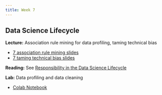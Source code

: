```yaml
---
title: Week 7
---
```


## Data Science Lifecycle

**Lecture:** Association rule mining for data profiling, taming technical bias

*   [7 association rule mining slides](../../../assets/7_Apriori.pdf)
*   [7 taming technical bias slides](../../../assets/7_TechnicalBias.pdf)

**Reading:** See [Responsibility in the Data Science Lifecycle](../../../assets/lifecycle_reader.pdf)

**Lab:** Data profiling and data cleaning

* [Colab Notebook](https://colab.research.google.com/drive/1JYlzGZKxGQftHywmWVtioj_EbiT8SJ1D)
